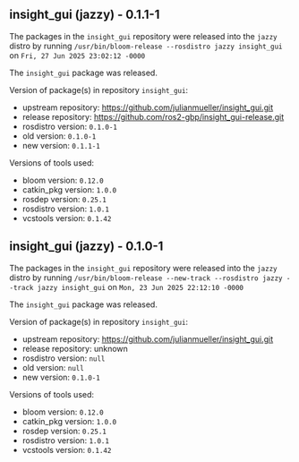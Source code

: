 ## insight_gui (jazzy) - 0.1.1-1

The packages in the `insight_gui` repository were released into the `jazzy` distro by running `/usr/bin/bloom-release --rosdistro jazzy insight_gui` on `Fri, 27 Jun 2025 23:02:12 -0000`

The `insight_gui` package was released.

Version of package(s) in repository `insight_gui`:

- upstream repository: https://github.com/julianmueller/insight_gui.git
- release repository: https://github.com/ros2-gbp/insight_gui-release.git
- rosdistro version: `0.1.0-1`
- old version: `0.1.0-1`
- new version: `0.1.1-1`

Versions of tools used:

- bloom version: `0.12.0`
- catkin_pkg version: `1.0.0`
- rosdep version: `0.25.1`
- rosdistro version: `1.0.1`
- vcstools version: `0.1.42`


## insight_gui (jazzy) - 0.1.0-1

The packages in the `insight_gui` repository were released into the `jazzy` distro by running `/usr/bin/bloom-release --new-track --rosdistro jazzy --track jazzy insight_gui` on `Mon, 23 Jun 2025 22:12:10 -0000`

The `insight_gui` package was released.

Version of package(s) in repository `insight_gui`:

- upstream repository: https://github.com/julianmueller/insight_gui.git
- release repository: unknown
- rosdistro version: `null`
- old version: `null`
- new version: `0.1.0-1`

Versions of tools used:

- bloom version: `0.12.0`
- catkin_pkg version: `1.0.0`
- rosdep version: `0.25.1`
- rosdistro version: `1.0.1`
- vcstools version: `0.1.42`


